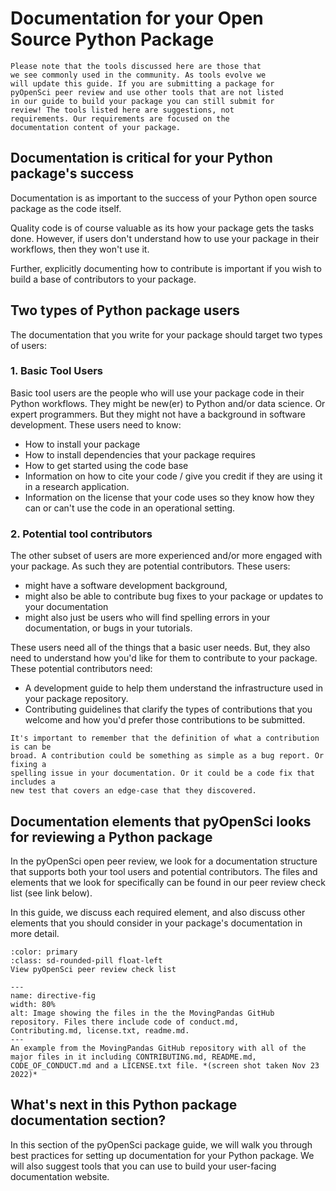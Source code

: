 # Documentation for your Open Source Python Package

```{important} 
Please note that the tools discussed here are those that 
we see commonly used in the community. As tools evolve we 
will update this guide. If you are submitting a package for 
pyOpenSci peer review and use other tools that are not listed 
in our guide to build your package you can still submit for 
review! The tools listed here are suggestions, not 
requirements. Our requirements are focused on the 
documentation content of your package.  
```

<!-- ```{toctree}
:hidden:

Best Practices for Docs <package-documentation-best-practices>
Tools to Build Your Docs <python-package-documentation-tools>
Host & Help People Find Your Docs <website-hosting-optimizing-your-docs>
The README File <readme-file-best-practices.md>
Contributing & License files <contributing-license-coc>
``` -->
<!-- 
```{important}
## Quick Takeaways: Documentation must haves

Your package should at a minimum have:
* README.MD file
* CONTRIBUTING.md file
* CODE_OF_CONDUCT.md 
* LICENSE.txt 
* User-facing documentation website with tutorials 
* API documentation (often found in the user-facing documentation website)

The pages in this section of our guide provide you with more 
detail about creating each of the above elements. We also suggest 
tools that will help you build your documentation. 
``` -->

## Documentation is critical for your Python package's success 

Documentation is as important to the success of your Python open source package 
as the code itself. 

Quality code is of course valuable as its how your package gets the tasks done. However, if users don't understand 
how to use your package in their workflows, then they won't use it. 

Further, explicitly documenting how to contribute is important if you wish 
to build a base of contributors to your package. 

## Two types of Python package users 

The documentation that you write for your 
package should target two types of users:

### 1. Basic Tool Users 

Basic tool users are the people who will use your package code in their 
Python workflows. They might be new(er) to Python and/or data science. Or 
expert programmers. But they might not have a background in software 
development. These users need to know:

 * How to install your package
 * How to install dependencies that your package requires
 * How to get started using the code base
 * Information on how to cite your code / give you credit if they are using it 
 in a research application.
 * Information on the license that your code uses so they know how they can 
 or can't use the code in an operational setting.

### 2. Potential tool contributors 

The other subset of users are more experienced and/or more engaged 
with your package. As such they are 
potential contributors. These users:

* might have a software development background,
* might also be able to contribute bug fixes to your package or updates to your documentation
* might also just be users who will find spelling errors in your documentation, or bugs in your tutorials.

These users need all of the things that a basic user needs. But, they 
also need to understand how you'd like for them to contribute to your 
package. These potential contributors need:

* A development guide to help them understand the infrastructure used in your package repository.
* Contributing guidelines that clarify the types of contributions that you welcome and how you'd prefer those contributions to be submitted.

```{important}
It's important to remember that the definition of what a contribution is can be 
broad. A contribution could be something as simple as a bug report. Or fixing a 
spelling issue in your documentation. Or it could be a code fix that includes a 
new test that covers an edge-case that they discovered. 
```


## Documentation elements that pyOpenSci looks for reviewing a Python package

In the pyOpenSci open peer review, we look for 
a documentation structure that supports both your tool users and potential 
contributors. The files and elements that we look for specifically can be 
found in our peer review check list (see link below).

In this guide, we discuss each required element, and also discuss other elements
that you should consider in your package's documentation in more detail. 

<!-- TODO: EIC checks are missing: code of conduct -->


```{button-link} https://www.pyopensci.org/peer-review-guide/software-peer-review-guide/editor-in-chief-guide.html#editor-checklist-template
:color: primary
:class: sd-rounded-pill float-left
View pyOpenSci peer review check list
```
<!-- 
1. Individual files in your GitHub (or GitLab) repository including:
    * [A clear and to the point **README.md** file](readme-file-best-practices) that includes information about how to cite your package.
    * A [**CONTRIBUTING.md** file](contributing-license-coc) that outlines how others can contribute to your package. This file should also link to your development guide and code of conduct. A well-crafted contributing guide will make it much easier for the community to contribute to your project.
    * A [**CODE_OF_CONDUCT.md**](contributing-license-coc.html#the-code-of-conduct-md-file) file. This file sets up the guidelines for how your community interacts. It ideally ensures that everyone feels safe and can report inappropriate behavior if need be.   
    * [**A LICENSE.txt file**](contributing-license-coc.html#your-repository-should-have-a-license-md-file) A license file declaring the OSI-approved license that you select and instructions for citing your package.
    * We also suggest (but don't require) that you include a development guide that details the infrastructure used in your package. Sometimes this file is included in the user-facing documentation website (discussed below).     
1. [**User focused package documentation**](package-documentation-best-practices) that helps users understand how to install, setup and use your package. Documentation is most often contained in a stand-alone website. The user-focused documentation should include:
    * **Tutorials and quick start code examples** that help a user get started using your package. 
    * **Documentation for user-facing functions, objects and methods in your package (the API).** Package API documentation refers to documentation for each class, function, method and user-facing attribute (*available for a user to see*) in your package. This means that your package methods and classes should have [thoughtful docstrings](https://pandas.pydata.org/docs/development/contributing_docstring.html) that describe both the purpose of the code element and each input and output.
 -->

```{figure} ../images/moving-pandas-python-package-github-main-repo.png
---
name: directive-fig
width: 80%
alt: Image showing the files in the the MovingPandas GitHub repository. Files there include code of conduct.md,
Contributing.md, license.txt, readme.md. 
---
An example from the MovingPandas GitHub repository with all of the major files in it including CONTRIBUTING.md, README.md, CODE_OF_CONDUCT.md and a LICENSE.txt file. *(screen shot taken Nov 23 2022)*
```



## What's next in this Python package documentation section?

In this section of the pyOpenSci package guide, we will walk 
you through best practices for setting up
documentation for your Python package. We will also suggest 
tools that you can use to build your user-facing documentation website. 


<!-- 
Commenting this out for now - it will be moved to another section

## Other recommendations
### Python version support
You should always be explicit about which versions of Python your package supports.
Keeping compatibility with old Python versions can be difficult as functionality changes.
A good rule of thumb is that the package should support, at least,
the latest three Python versions (e.g., 3.8, 3.7, 3.6).

### Code Style
pyOpenSci encourages authors to consult [PEP 8](https://www.python.org/dev/peps/pep-0008/) for information on how to style your code.

### Linting
An automatic linter (e.g. flake8) can help ensure your code is clean and free of syntax errors. These can be integrated with your CI. -->


